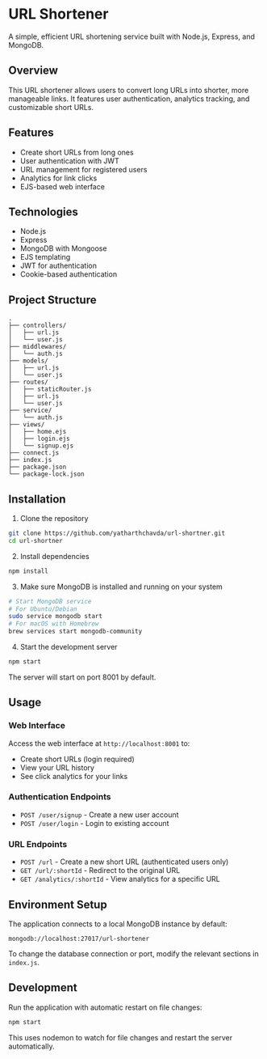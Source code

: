 # URL Shortener

A simple, efficient URL shortening service built with Node.js, Express, and MongoDB.

## Overview

This URL shortener allows users to convert long URLs into shorter, more manageable links. It features user authentication, analytics tracking, and customizable short URLs.

## Features

- Create short URLs from long ones
- User authentication with JWT
- URL management for registered users
- Analytics for link clicks
- EJS-based web interface

## Technologies

- Node.js
- Express
- MongoDB with Mongoose
- EJS templating
- JWT for authentication
- Cookie-based authentication

## Project Structure

```
.
├── controllers/
│   ├── url.js
│   └── user.js
├── middlewares/
│   └── auth.js
├── models/
│   ├── url.js
│   └── user.js
├── routes/
│   ├── staticRouter.js
│   ├── url.js
│   └── user.js
├── service/
│   └── auth.js
├── views/
│   ├── home.ejs
│   ├── login.ejs
│   └── signup.ejs
├── connect.js
├── index.js
├── package.json
└── package-lock.json
```

## Installation

1. Clone the repository
```bash
git clone https://github.com/yatharthchavda/url-shortner.git
cd url-shortner
```

2. Install dependencies
```bash
npm install
```

3. Make sure MongoDB is installed and running on your system
```bash
# Start MongoDB service
# For Ubuntu/Debian
sudo service mongodb start
# For macOS with Homebrew
brew services start mongodb-community
```

4. Start the development server
```bash
npm start
```

The server will start on port 8001 by default.

## Usage

### Web Interface

Access the web interface at `http://localhost:8001` to:
- Create short URLs (login required)
- View your URL history
- See click analytics for your links

### Authentication Endpoints

- `POST /user/signup` - Create a new user account
- `POST /user/login` - Login to existing account

### URL Endpoints

- `POST /url` - Create a new short URL (authenticated users only)
- `GET /url/:shortId` - Redirect to the original URL
- `GET /analytics/:shortId` - View analytics for a specific URL

## Environment Setup

The application connects to a local MongoDB instance by default:
```
mongodb://localhost:27017/url-shortener
```

To change the database connection or port, modify the relevant sections in `index.js`.

## Development

Run the application with automatic restart on file changes:
```bash
npm start
```

This uses nodemon to watch for file changes and restart the server automatically.
